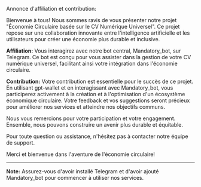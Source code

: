 Annonce d'affiliation et contribution:

Bienvenue à tous! Nous sommes ravis de vous présenter notre projet "Économie Circulaire basée sur le CV Numérique Universel". Ce projet repose sur une collaboration innovante entre l'intelligence artificielle et les utilisateurs pour créer une économie plus durable et inclusive.

**Affiliation:**
Vous interagirez avec notre bot central, Mandatory_bot, sur Telegram. Ce bot est conçu pour vous assister dans la gestion de votre CV numérique universel, facilitant ainsi votre intégration dans l'économie circulaire.

**Contribution:**
Votre contribution est essentielle pour le succès de ce projet. En utilisant gpt-wallet et en interagissant avec Mandatory_bot, vous participerez activement à la création et à l'optimisation d'un écosystème économique circulaire. Votre feedback et vos suggestions seront précieux pour améliorer nos services et atteindre nos objectifs communs.

Nous vous remercions pour votre participation et votre engagement. Ensemble, nous pouvons construire un avenir plus durable et équitable.

Pour toute question ou assistance, n'hésitez pas à contacter notre équipe de support.

Merci et bienvenue dans l'aventure de l'économie circulaire!

---

**Note:** Assurez-vous d'avoir installé Telegram et d'avoir ajouté Mandatory_bot pour commencer à utiliser nos services.
